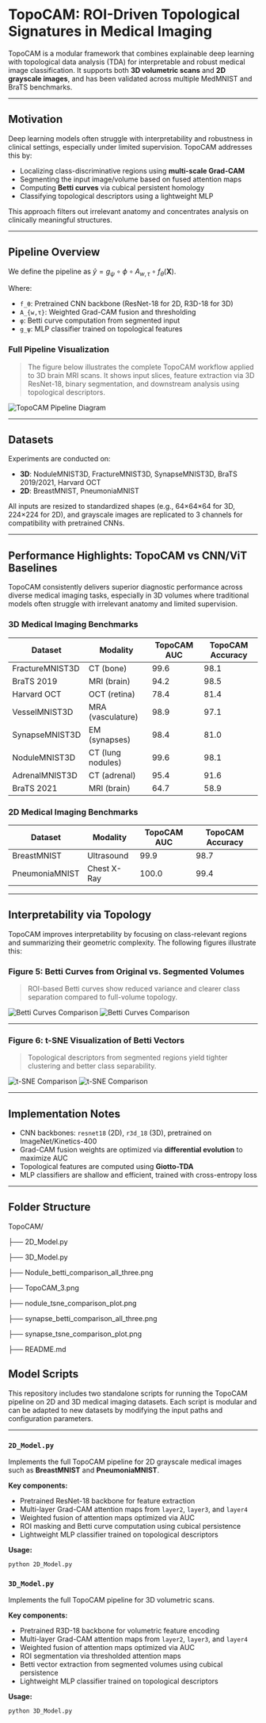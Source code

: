 #  TopoCAM: ROI-Driven Topological Signatures in Medical Imaging

TopoCAM is a modular framework that combines explainable deep learning with topological data analysis (TDA) for interpretable and robust medical image classification. It supports both **3D volumetric scans** and **2D grayscale images**, and has been validated across multiple MedMNIST and BraTS benchmarks.

---

##  Motivation

Deep learning models often struggle with interpretability and robustness in clinical settings, especially under limited supervision. TopoCAM addresses this by:

- Localizing class-discriminative regions using **multi-scale Grad-CAM**
- Segmenting the input image/volume based on fused attention maps
- Computing **Betti curves** via cubical persistent homology
- Classifying topological descriptors using a lightweight MLP

This approach filters out irrelevant anatomy and concentrates analysis on clinically meaningful structures.

---

##  Pipeline Overview

We define the pipeline as $\hat{y} = g_\psi \circ \phi \circ A_{w,\tau} \circ f_\theta(\mathbf{X})$.


Where:
- `f_θ`: Pretrained CNN backbone (ResNet-18 for 2D, R3D-18 for 3D)
- `A_{w,τ}`: Weighted Grad-CAM fusion and thresholding
- `φ`: Betti curve computation from segmented input
- `g_ψ`: MLP classifier trained on topological features

###  Full Pipeline Visualization

> The figure below illustrates the complete TopoCAM workflow applied to 3D brain MRI scans. It shows input slices, feature extraction via 3D ResNet-18, binary segmentation, and downstream analysis using topological descriptors.

![TopoCAM Pipeline Diagram](TopoCAM_3.png)


---

## Datasets

Experiments are conducted on:

- **3D**: NoduleMNIST3D, FractureMNIST3D, SynapseMNIST3D, BraTS 2019/2021, Harvard OCT
- **2D**: BreastMNIST, PneumoniaMNIST

All inputs are resized to standardized shapes (e.g., 64×64×64 for 3D, 224×224 for 2D), and grayscale images are replicated to 3 channels for compatibility with pretrained CNNs.

---

##  Performance Highlights: TopoCAM vs CNN/ViT Baselines

TopoCAM consistently delivers superior diagnostic performance across diverse medical imaging tasks, especially in 3D volumes where traditional models often struggle with irrelevant anatomy and limited supervision.

###  3D Medical Imaging Benchmarks

| Dataset             | Modality        | TopoCAM AUC | TopoCAM Accuracy |
|---------------------|------------------|-------------|------------------|
| FractureMNIST3D     | CT (bone)        | 99.6        | 98.1             |
| BraTS 2019          | MRI (brain)      | 94.2        | 98.5             |
| Harvard OCT         | OCT (retina)     | 78.4        | 81.4             |
| VesselMNIST3D       | MRA (vasculature)| 98.9        | 97.1             |
| SynapseMNIST3D      | EM (synapses)    | 98.4        | 81.0             |
| NoduleMNIST3D       | CT (lung nodules)| 99.6        | 98.1             |
| AdrenalMNIST3D      | CT (adrenal)     | 95.4        | 91.6             |
| BraTS 2021          | MRI (brain)      | 64.7        | 58.9             |

###  2D Medical Imaging Benchmarks

| Dataset           | Modality         | TopoCAM AUC | TopoCAM Accuracy |
|------------------|------------------|-------------|------------------|
| BreastMNIST      | Ultrasound       | 99.9        | 98.7             |
| PneumoniaMNIST   | Chest X-Ray      | 100.0       | 99.4             |
---

##  Interpretability via Topology

TopoCAM improves interpretability by focusing on class-relevant regions and summarizing their geometric complexity. The following figures illustrate this:

### Figure 5: Betti Curves from Original vs. Segmented Volumes

> ROI-based Betti curves show reduced variance and clearer class separation compared to full-volume topology.

![Betti Curves Comparison](Nodule_betti_comparison_all_three.png)
![Betti Curves Comparison](synapse_betti_comparison_all_three.png)

---

### Figure 6: t-SNE Visualization of Betti Vectors

> Topological descriptors from segmented regions yield tighter clustering and better class separability.

![t-SNE Comparison](nodule_tsne_comparison_plot.png)
![t-SNE Comparison](synapse_tsne_comparison_plot.png)

---

##  Implementation Notes

- CNN backbones: `resnet18` (2D), `r3d_18` (3D), pretrained on ImageNet/Kinetics-400
- Grad-CAM fusion weights are optimized via **differential evolution** to maximize AUC
- Topological features are computed using **Giotto-TDA**
- MLP classifiers are shallow and efficient, trained with cross-entropy loss

---

##  Folder Structure
TopoCAM/

├── 2D_Model.py

├── 3D_Model.py

├── Nodule_betti_comparison_all_three.png

├── TopoCAM_3.png

├── nodule_tsne_comparison_plot.png

├── synapse_betti_comparison_all_three.png

├── synapse_tsne_comparison_plot.png

├── README.md

## Model Scripts

This repository includes two standalone scripts for running the TopoCAM pipeline on 2D and 3D medical imaging datasets. Each script is modular and can be adapted to new datasets by modifying the input paths and configuration parameters.

---

### `2D_Model.py`

Implements the full TopoCAM pipeline for 2D grayscale medical images such as **BreastMNIST** and **PneumoniaMNIST**.

**Key components:**
- Pretrained ResNet-18 backbone for feature extraction
- Multi-layer Grad-CAM attention maps from `layer2`, `layer3`, and `layer4`
- Weighted fusion of attention maps optimized via AUC
- ROI masking and Betti curve computation using cubical persistence
- Lightweight MLP classifier trained on topological descriptors

**Usage:**
```bash
python 2D_Model.py
```

### `3D_Model.py`

Implements the full TopoCAM pipeline for 3D volumetric scans.

**Key components:**
- Pretrained R3D-18 backbone for volumetric feature encoding
- Multi-layer Grad-CAM attention maps from `layer2`, `layer3`, and `layer4`
- Weighted fusion of attention maps optimized via AUC
- ROI segmentation via thresholded attention maps
- Betti vector extraction from segmented volumes using cubical persistence
- Lightweight MLP classifier trained on topological descriptors

**Usage:**
```bash
python 3D_Model.py
```
